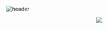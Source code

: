 ![header](https://capsule-render.vercel.app/api?type=transparent&color=auto&height=300&section=header&text=Sung_muk%20Yeon&fontSize=90&&fontColor=d6ace6&fontAlign=50.)
<br>

<div align="center">
  <a href="dustjdanr@naver.com" target="_blank"><img src="https://img.shields.io/badge/dustjdanr@naver.com-white?style=flat-square&logo=naver&logoColor=#03C75A"/></a>
</div>
